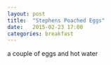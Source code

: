 ```yaml
---
layout: post
title:  "Stephens Poached Eggs"
date:   2015-02-23 17:00
categories: breakfast
---
```


a couple of eggs and hot water